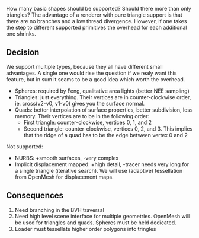 How many basic shapes should be supported? Should there more than only triangles?
The advantage of a renderer with pure triangle support is that there are no branches and a low thread divergence.
However, if one takes the step to different supported primitives the overhead for each additional one shrinks.

Decision
-
We support multiple types, because they all have different small advantages. A single one would rise the question if we realy want this feature, but in sum it seams to be a good idea which worth the overhead.

* Spheres: required by Feng, qualitative area lights (better NEE sampling)
* Triangles: just everything. Their vertices are in counter-clockwise order, ie. cross(v2-v0, v1-v0) gives you the surface normal.
* Quads: better interpolation of surface properties, better subdivision, less memory. Their vertices are to be in the following order:
	* First triangle: counter-clockwise, vertices 0, 1, and 2
	* Second triangle: counter-clockwise, vertices 0, 2, and 3. This implies that the ridge of a quad has to be the edge between vertex 0 and 2

Not supported:

* NURBS: +smooth surfaces, -very complex
* Implicit displacement mapped: +high detail, -tracer needs very long for a single triangle (iterative search). We will use (adaptive) tessellation from OpenMesh for displacement maps.

Consequences
-
1. Need branching in the BVH traversal
2. Need high level scene interface for multiple geometries.
   OpenMesh will be used for triangles and quads. Spheres must be held dedicated.
3. Loader must tessellate higher order polygons into tringles